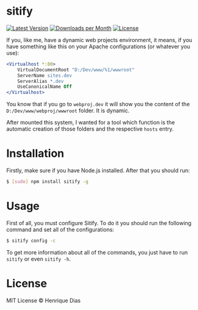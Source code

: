 # sitify

[![Latest Version](https://img.shields.io/npm/v/sitify.svg?style=flat-square)](https://www.npmjs.com/package/sitify) 
[![Downloads per Month](https://img.shields.io/npm/dm/localeval.svg?style=flat-square)](https://www.npmjs.com/package/sitify)
[![License](https://img.shields.io/npm/l/express.svg?style=flat-square)](http://opensource.org/licenses/MIT)

If you, like me, have a dynamic web projects environment, it means, if you have something like this on your Apache configurations (or whatever you use):

```Apache
<Virtualhost *:80>
    VirtualDocumentRoot "D:/Dev/www/%1/wwwroot"
    ServerName sites.dev
    ServerAlias *.dev
    UseCanonicalName Off
</Virtualhost>
```

You know that if you go to ```webproj.dev``` it will show you the content of the ```D:/Dev/www/webproj/wwwroot``` folder. It is dynamic.

After mounted this system, I wanted for a tool which function is the automatic creation of those folders and the respective ```hosts``` entry.

# Installation

Firstly, make sure if you have Node.js installed. After that you should run:

```bash
$ [sudo] npm install sitify -g
```

# Usage

First of all, you must configure Sitify. To do it you should run the following command and set all of the configurations:

```bash
$ sitify config -c
```

To get more information about all of the commands, you just have to run ```sitify``` or even ```sitify -h```.

# License

MIT License © Henrique Dias

